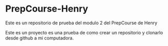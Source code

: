 # PrepCourse-Henry
Este es un repositorio de prueba del modulo 2 del PrepCourse de Henry

Este es un proyecto es una prueba de como crear un repositorio y clonarlo desde github a mi computadora.  